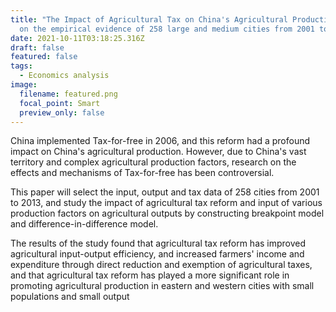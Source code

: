 ```yaml
---
title: "The Impact of Agricultural Tax on China's Agricultural Production: based
  on the empirical evidence of 258 large and medium cities from 2001 to 2013"
date: 2021-10-11T03:18:25.316Z
draft: false
featured: false
tags:
  - Economics analysis
image:
  filename: featured.png
  focal_point: Smart
  preview_only: false
---
```

China implemented Tax-for-free in 2006, and this reform had a profound impact on China's agricultural production. However, due to China's vast territory and complex agricultural production factors, research on the effects and mechanisms of Tax-for-free has been controversial. 

This paper will select the input, output and tax data of 258 cities from 2001 to 2013, and study the impact of agricultural tax reform and input of various production factors on agricultural outputs by constructing breakpoint model and difference-in-difference model. 

The results of the study found that agricultural tax reform has improved agricultural input-output efficiency, and increased farmers' income and expenditure through direct reduction and exemption of agricultural taxes, and that agricultural tax reform has played a more significant role in promoting agricultural production in eastern and western cities with small populations and small output
